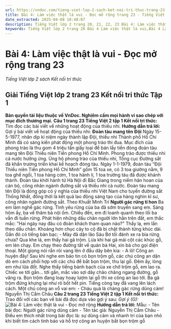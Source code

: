 ```yaml
---
url: https://vndoc.com/tieng-viet-lop-2-sach-ket-noi-tri-thuc-trang-23-233231
title: Bài 4: Làm việc thật là vui - Đọc mở rộng trang 23 - Tiếng Việt lớp 2 sách Kết nối tri thức - VnDoc.com
date_extracted: 2025-04-08 10:48:07
description: Tiếng Việt lớp 2 trang 20, 21, 22, 23 Bài 4: Làm việc thật là vui - Đọc mở rộng được biên soạn nhằm giúp các em HS đạt kết quả tốt trong quá trình làm bài tập và học tập môn Tiếng Việt lớp 2.
keywords: Tiếng Việt lớp 2 trang 20 Bài 4 Làm việc thật là vui,Bài 4 Làm việc thật là vui Đọc mở rộng,Bài 4 làm việc thật là vui,tiếng việt 2,tiếng việt lớp 2,sách tiếng việt 2,sách tiếng việt lớp 2,bài tập tiếng việt lớp 2,tiếng việt lớp 2 tập 1,học tiếng việt lớp 2,luyện tập tiếng việt lớp 2,tiếng việt lớp 2 kết nối tri thức,tiếng việt 2 kết nối tri thức,tiếng việt lớp 2 kết nối,kết nối tri thức,kết nối tri thức với cuộc sống,tiếng việt kết nối tri thức
---
```


# Bài 4: Làm việc thật là vui - Đọc mở rộng trang 23
 _Tiếng Việt lớp 2 sách Kết nối tri thức_
## **Giải Tiếng Việt lớp 2 trang 23 Kết nối tri thức Tập 1**
**Bản quyền tài liệu thuộc về VnDoc. Nghiêm cấm mọi hành vi sao chép với mục đích thương mại.**
**Câu 1 trang 23 Tiếng Việt 2 tập 1 Kết nối tri thức:** Tìm đọc các bài viết về những hoạt động của thiếu nhi.
**Hướng dẫn trả lời:**
Gợi ý bài viết về hoạt động của thiếu nhi:
**Đoàn tàu mang tên Đội**
Ngày 15-5-1977, nhân dịp kỉ niệm ngày thành lập Đội, thiếu nhi Thành phố Hồ Chí Minh đã có sáng kiến phát động một phong trào thi đua. Mục đích của phong trào là thu gom 4 triệu tấn giấy loại để bán lấy tiền đóng đoàn tàu mang tên Đội Thiếu niên Tiền phong Hồ Chí Minh. Phong trào được thiếu nhi cả nước hưởng ứng.
Ủng hộ phong trào của thiếu nhi, Tổng cục Đường sắt đã khẩn trương triển khai kế hoạch đóng tàu. Ngày
1-1-1979, đoàn tàu “Đội Thiếu niên Tiền phong Hồ Chí Minh” gồm 15 toa xe, có 3 toa giường nằm, 9 toa ghế ngồi, 1 toa hàng cơm, 1 toa hành lí, 1 toa trưởng tàu đã được khánh thành. Đoàn tàu khởi hành từ Hà Nội đi Bắc Giang trong niềm hân hoan của cán bộ, công nhân ngành đường sắt và thiếu nhi cả nước.
Đoàn tàu mang tên Đội là đóng góp có ý nghĩa của thiếu nhi Việt Nam cho tuyến đường sắt Thống Nhất, đồng thời là kết quả lao động sáng tạo của hàng nghìn kĩ sư, công nhân ngành đường sắt.
Theo Khuất Minh Trí
**Người gác rừng tí hon**
Ba em làm nghề gác rừng. Tình yêu rừng của ba đã sớm truyền sang em.
Sáng hôm ấy, ba về thăm bà nội ốm. Chiều đến, em đi loanh quanh theo lối ba vẫn đi tuần rừng. Phát hiện những dấu chân người lớn hằn trên đất, em thắc mắc: "Hai ngày nay đâu có đoàn khách tham quan nào?" Thấy lạ, em lần theo dấu chân. Khoảng hơn chục cây to cộ đã bị chặt thành từng khúc dài. Gần đó có tiếng bàn bạc:
\- Mày đã dặn lão Sáu Bơ tối đánh xe ra bìa rừng chưa?
Qua khe lá, em thấy hai gã trộm. Lừa khi hai gã mải cột các khúc gỗ, em lén chạy. Em chạy theo đường tắt về quán bà Hai, xin bà cho gọi điện thoại. Một giọng nói rắn rỏi vang lên ở đầu dây bên kia:
\- A lô\! Công an huyện đây\!
Sau khi nghe em báo tin có bọn trộm gỗ, các chú công an dặn dò em cách phối hợp với các chú để bắt bọn trộm, thu lại gỗ.
Đêm ấy, lòng em như lửa đốt. Nghe thấy tiếng bành bạch của xe chở trộm gỗ, em lao ra. Chiếc xe tới gần... tới gần, mắc vào sợi dây chão chăng ngang đường, gỗ văng ra. Bọn trộm đang loay hoay lượm lại gỗ thì xe công an lao tới.
Ba gã trộm đứng khựng lại như rô bốt hết pin. Tiếng còng tay đã vang lên lách cách. Một chú công an vỗ vai em:
\- Cháu quả là chàng gác rừng dũng cảm\!
Nguyễn Thị Cẩm Châu
**Câu 2 trang 23 Tiếng Việt 2 tập 1 Kết nối tri thức:** Trao đổi với các bạn về bài đã đọc dựa vào gợi ý sau:
_Gợi ý \(G\):_
![Bài 4: Làm việc thật là vui - Đọc mở rộng](https://i.vdoc.vn/data/image/2021/05/27/tieng-viet-lop-2-sach-ket-noi-tri-thuc-trang-23-1.jpg)
**Hướng dẫn trả lời:**
Mẫu:
\- Tên bài đọc: Người gác rừng dũng cảm
\- Tên tác giả: Nguyễn Thị Cẩm Châu
\- Điều em thích nhất trong bài đọc là: sự dũng cảm và nhanh trí của bạn nhỏ khi biết tìm cách tình báo và hỗ trợ công an huyện bắt bọn trộm gỗ
